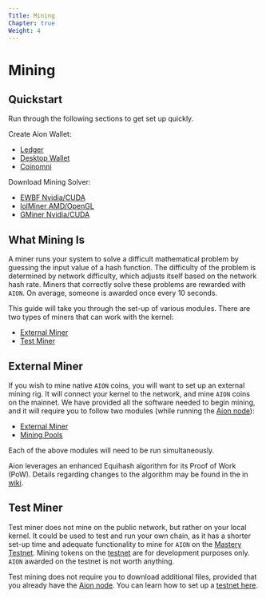 ```yaml
---
Title: Mining
Chapter: true
Weight: 4
---
```


# Mining

## Quickstart

Run through the following sections to get set up quickly.

Create Aion Wallet:

- [Ledger](/en/tokens/ledger-hardware-wallet)
- [Desktop Wallet](/en//tokens/aion-desktop-wallet)
- [Coinomni](https://www.coinomi.com/)

Download Mining Solver:

- [EWBF Nvidia/CUDA](external-resources#section-miners)
- [lolMiner AMD/OpenGL](external-resources#section-miners)
- [GMiner Nvidia/CUDA](external-resources#section-miners)

## What Mining Is

A miner runs your system to solve a difficult mathematical problem by guessing the input value of a hash function. The difficulty of the problem is determined by network difficulty, which adjusts itself based on the network hash rate. Miners that correctly solve these problems are rewarded with `AION`. On average, someone is awarded once every 10 seconds.

This guide will take you through the set-up of various modules. There are two types of miners that can work with the kernel:

- [External Miner](#external-miner)
- [Test Miner](#test-miner)

## External Miner

If you wish to mine native `AION` coins, you will want to set up an external mining rig. It will connect your kernel to the network, and mine `AION` coins on the mainnet. We have provided all the software needed to begin mining, and it will require you to follow two modules (while running the [Aion node](/aion-node)):

- [External Miner](external-miner)
- [Mining Pools](mining-pools)

Each of the above modules will need to be run simultaneously.

Aion leverages an enhanced Equihash algorithm for its Proof of Work (PoW). Details regarding changes to the algorithm may be found in the in [wiki](https://github.com/aionnetwork/aion_miner/wiki/Aion-equihash_210_9--specification-and-migration-guide.).

## Test Miner

Test miner does not mine on the public network, but rather on your local kernel. It could be used to test and run your own chain, as it has a shorter set-up time and adequate functionality to mine for `AION` on the [Mastery Testnet](https://mastery.aion.network/#/dashboard). Mining tokens on the [testnet](https://mastery.aion.network/#/dashboard) are for development purposes only. `AION` awarded on the testnet is not worth anything.

Test mining does not require you to download additional files, provided that you already have the [Aion node](/en/aion-node). You can learn how to set up a [testnet here](/en/kernel/networks/mastery-testnet).
